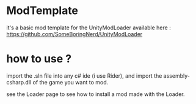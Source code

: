 # ModTemplate
it's a basic mod template for the UnityModLoader available here :
https://github.com/SomeBoringNerd/UnityModLoader

# how to use ?
import the .sln file into any c# ide (i use Rider), and import the assembly-csharp.dll of the game you want to mod.

see the Loader page to see how to install a mod made with the Loader.
